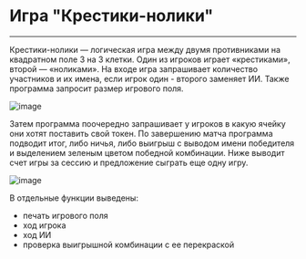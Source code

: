 # Игра "Крестики-нолики"
____
Крестики-нолики — логическая игра между двумя противниками на квадратном поле 3 на 3 клетки. Один из игроков играет «крестиками», второй — «ноликами».
На входе игра запрашивает количество участников и их имена, если игрок один - второго заменяет ИИ. Также программа запросит размер игрового поля.

![image](https://user-images.githubusercontent.com/120253513/209677978-b9447220-2903-4536-b5e9-af6e0357f877.png)

Затем программа поочередно запрашивает у игроков в какую ячейку они хотят поставить свой токен.
По завершению матча программа подводит итог, либо ничья, либо выигрыш с выводом имени победителя и выделением зеленым цветом победной комбинации.
Ниже выводит счет игры за сессию и предложение сыграть еще одну игру.

![image](https://user-images.githubusercontent.com/120253513/210099771-816c064e-30b7-4081-9d87-c434562858da.png)

В отдельные функции выведены:
+ печать игрового поля
+ ход игрока
+ ход ИИ
+ проверка выигрышной комбинации с ее перекраской
